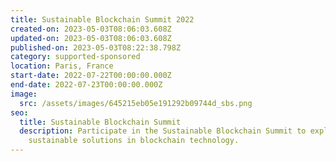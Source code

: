 ```yaml
---
title: Sustainable Blockchain Summit 2022
created-on: 2023-05-03T08:06:03.608Z
updated-on: 2023-05-03T08:06:03.608Z
published-on: 2023-05-03T08:22:38.798Z
category: supported-sponsored
location: Paris, France
start-date: 2022-07-22T00:00:00.000Z
end-date: 2022-07-23T00:00:00.000Z
image:
  src: /assets/images/645215eb05e191292b09744d_sbs.png
seo:
  title: Sustainable Blockchain Summit
  description: Participate in the Sustainable Blockchain Summit to explore
    sustainable solutions in blockchain technology.
---
```

